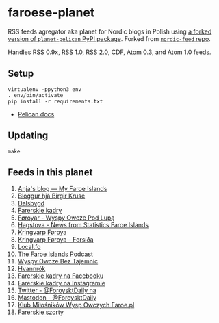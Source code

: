 # faroese-planet

RSS feeds agregator aka planet for Nordic blogs in Polish using [a forked version of `planet-pelican` PyPI package](https://github.com/macbre/pelican-planet). Forked from [`nordic-feed` repo](https://github.com/macbre/nordic-feed).

Handles RSS 0.9x, RSS 1.0, RSS 2.0, CDF, Atom 0.3, and Atom 1.0 feeds.

## Setup

```
virtualenv -ppython3 env
. env/bin/activate
pip install -r requirements.txt
```

* [Pelican docs](https://docs.getpelican.com)

## Updating

```
make
```

## Feeds in this planet

1. [Anja's blog — My Faroe Islands](https://the-faroe-islands.com/blog?format=rss)
1. [Bloggur hjá Birgir Kruse](https://birkblog.blogspot.com/feeds/posts/default?alt=rss)
1. [Dalsbygd](https://dalsbygd.blogspot.com/feeds/posts/default?alt=rss)
1. [Farerskie kadry](https://farerskiekadry.pl/feed)
1. [Føroyar - Wyspy Owcze Pod Lupą](https://havnar.blogspot.com/feeds/posts/default?alt=rss)
1. [Hagstova - News from Statistics Faroe Islands](https://hagstova.fo/fo/news/rss.xml)
1. [Kringvarp Føroya](https://kvf.fo/rss/news-english)
1. [Kringvarp Føroya - Forsíða](https://kvf.fo/rss/forsida)
1. [Local.fo](https://local.fo/feed/)
1. [The Faroe Islands Podcast](https://faroepodcast.libsyn.com/rss)
1. [Wyspy Owcze Bez Tajemnic](https://anchor.fm/s/4de2c820/podcast/rss)
1. [Hvannrók](https://www.hvannrok.fo/feed/)
1. [Farerskie kadry na Facebooku](https://macbre.github.io/farerskie-kadry-feed/facebook.xml)
1. [Farerskie kadry na Instagramie](https://macbre.github.io/farerskie-kadry-feed/instagram.xml)
1. [Twitter - @ForoysktDaily na ](https://nitter.cz/ForoysktDaily/rss)
1. [Mastodon - @ForoysktDaily](https://mastodon.social/@ForoysktDaily.rss)
1. [Klub Miłośników Wysp Owczych Faroe.pl](https://faroe.pl/feed/)
1. [Farerskie szorty](https://farerskiekadry.pl/szorty/feed)
